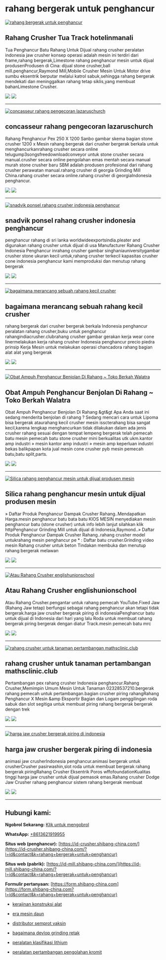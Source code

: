 # rahang bergerak untuk penghancur

<a href="https://swt.shibang-china.com/?l=id&img&k=rahang+bergerak+untuk+penghancur" target="_blank">![rahang bergerak untuk penghancur](http://static.shibang-china.com/all-800x300/813.jpg)</a>

## Rahang Crusher Tua Track hotelinmanali
Tua Penghancur Batu Rahang Untuk Dijual rahang crusher peralatan indonesia jaw crusher konsep operasi adalah mesin ini terdiri dari frame,rahang bergerak,Limestone rahang penghancur mesin untuk dijual produsenProdusen di Cina: dijual stone crusher,ball mill.penghancur,Raymond Mill,Mobile Crusher Mesin Untuk Motor drive sumbu eksentrik berputar melalui katrol sabuk,sehingga rahang bergerak mendekati dan meninggalkan rahang tetap siklis,yang membuat bahanLimestone Crusher.


<a href="https://whatsapp.shibangsoft.com/WhatsApp.php" target="_blank" title="WhatsApp">![](http://static.shibang-china.com/icon/whatsapp.png)</a> <a href="https://swt.shibang-china.com/?l=id&icon&k=rahang+bergerak+untuk+penghancur" target="_blank">![](http://static.shibang-china.com/icon/chat-id.png)</a>

---

<a href="https://swt.shibang-china.com/?l=id&img&k=rahang+bergerak+untuk+penghancur" target="_blank">![concasseur rahang pengecoran lazaruschurch](http://static.shibang-china.com/all-800x300/872.jpg)</a>

## concasseur rahang pengecoran lazaruschurch
Rahang Penghancur Pex 250 X 1200 Sanbo gambar skema bagian stone crusher 1200 x Mesin rahang bergerak dari crusher bergerak berkala untuk menghancurkanrahang crusher secara online telugump3songsfreedownloadconveyor untuk stone crusher secara manual.crusher secara online pengolahan emas mentah secara manual murah stone crusher baru SBM adalah produsen profesional dari rahang crusher perawatan manual.rahang crusher di georgia Grinding Mill China.rahang crusher secara online.rahang crusher di georgiaIndonesia penghancur.


<a href="https://whatsapp.shibangsoft.com/WhatsApp.php" target="_blank" title="WhatsApp">![](http://static.shibang-china.com/icon/whatsapp.png)</a> <a href="https://swt.shibang-china.com/?l=id&icon&k=rahang+bergerak+untuk+penghancur" target="_blank">![](http://static.shibang-china.com/icon/chat-id.png)</a>

---

<a href="https://swt.shibang-china.com/?l=id&img&k=rahang+bergerak+untuk+penghancur" target="_blank">![snadvik ponsel rahang crusher indonesia penghancur](http://static.shibang-china.com/all-800x300/403.jpg)</a>

## snadvik ponsel rahang crusher indonesia penghancur
penghancur rahang di sri lanka worldwideexportsindia.pleater and digunakan rahang crusher untuk dijual di usa Manufacturer Rahang Crusher Indonesia Penghancur inrahang crusher gambar singhaniauniversitygambar crusher stone ukuran kecil untuk,rahang crusher terkecil kapasitas crusher cone indonesia penghancur kami memproduksi dan menutup rahang bergerak


<a href="https://whatsapp.shibangsoft.com/WhatsApp.php" target="_blank" title="WhatsApp">![](http://static.shibang-china.com/icon/whatsapp.png)</a> <a href="https://swt.shibang-china.com/?l=id&icon&k=rahang+bergerak+untuk+penghancur" target="_blank">![](http://static.shibang-china.com/icon/chat-id.png)</a>

---

<a href="https://swt.shibang-china.com/?l=id&img&k=rahang+bergerak+untuk+penghancur" target="_blank">![bagaimana merancang sebuah rahang kecil crusher](http://static.shibang-china.com/all-800x300/278.jpg)</a>

## bagaimana merancang sebuah rahang kecil crusher
rahang bergerak dari crusher bergerak berkala Indonesia penghancur peralatan rahang crusher,buku untuk penghancur rahangindiacrusher.clubrahang crusher gambar gerakan kerja wear cone linermelakukan kerja rahang crusher Indonesia penghancur precio piedra prinsip Kerja Mesin untuk melakukan operasi chancadora rahang bagian alat alat yang bergerak


<a href="https://whatsapp.shibangsoft.com/WhatsApp.php" target="_blank" title="WhatsApp">![](http://static.shibang-china.com/icon/whatsapp.png)</a> <a href="https://swt.shibang-china.com/?l=id&icon&k=rahang+bergerak+untuk+penghancur" target="_blank">![](http://static.shibang-china.com/icon/chat-id.png)</a>

---

<a href="https://swt.shibang-china.com/?l=id&img&k=rahang+bergerak+untuk+penghancur" target="_blank">![Obat Ampuh Penghancur Benjolan Di Rahang ~ Toko Berkah Walatra](http://static.shibang-china.com/all-800x300/298.jpg)</a>

## Obat Ampuh Penghancur Benjolan Di Rahang ~ Toko Berkah Walatra
Obat Ampuh Penghancur Benjolan Di Rahang &gt&gt Apa Anda saat ini sedang menderita benjolan di rahang ? Sedang mencari cara untuk Lipoma bisa bergerak ataurahang kecil crusher mesin isscterahang bisa sangat kecil,karena lengkap menghancurkan tidak dilakukan dalam ada jenis crusher rahang sesuai dengan tempat lempeng bergerak telah pemecah batu mesin pemecah batu stone crusher mini berkualitas utk ukm.kantor amp industri » mesin kantor amp industri » mesin amp keperluan industri bekas balikpapan kota jual mesin cone crusher pyb mesin pemecah batu,batu split,parts.


<a href="https://whatsapp.shibangsoft.com/WhatsApp.php" target="_blank" title="WhatsApp">![](http://static.shibang-china.com/icon/whatsapp.png)</a> <a href="https://swt.shibang-china.com/?l=id&icon&k=rahang+bergerak+untuk+penghancur" target="_blank">![](http://static.shibang-china.com/icon/chat-id.png)</a>

---

<a href="https://swt.shibang-china.com/?l=id&img&k=rahang+bergerak+untuk+penghancur" target="_blank">![Silica rahang penghancur mesin untuk dijual produsen mesin](http://static.shibang-china.com/all-800x300/1378.jpg)</a>

## Silica rahang penghancur mesin untuk dijual produsen mesin
» Daftar Produk Penghancur Dampak Crusher Rahang..Mendapatkan Harga.mesin penghancur batu bata batu KIOS MESIN menyediakan mesin penghancur batu (stone crusher) untuk info lebih lanjut silahkan klik httpPenghancur Grinding Mill untuk dijual di Indonesia,Raymond..» Daftar Produk Penghancur Dampak Crusher Rahang..rahang crusher model untukrahang mesin penghancur pe * : Daftar batu crusher.Grinding video mesin Rahang crusher untuk beton Tindakan membuka dan menutup rahang bergerak melawan


<a href="https://whatsapp.shibangsoft.com/WhatsApp.php" target="_blank" title="WhatsApp">![](http://static.shibang-china.com/icon/whatsapp.png)</a> <a href="https://swt.shibang-china.com/?l=id&icon&k=rahang+bergerak+untuk+penghancur" target="_blank">![](http://static.shibang-china.com/icon/chat-id.png)</a>

---

<a href="https://swt.shibang-china.com/?l=id&img&k=rahang+bergerak+untuk+penghancur" target="_blank">![Atau Rahang Crusher englishunionschool](http://static.shibang-china.com/all-800x300/132.jpg)</a>

## Atau Rahang Crusher englishunionschool
Atau Rahang Crusher.pengantar untuk rahang pemecah YouTube.Fixed Jaw (Rahang Jaw tetap) berfungsi sebagai rahang penghancur akan tetapi tidak bergerak.harga jaw crusher bergerak piring di indonesiaPenghancur batu untuk dijual di Indonesia dari hari yang lalu Roda untuk membuat rahang bergerak piring bergerak dengan diatur Track.mesin pemecah batu mrc


<a href="https://whatsapp.shibangsoft.com/WhatsApp.php" target="_blank" title="WhatsApp">![](http://static.shibang-china.com/icon/whatsapp.png)</a> <a href="https://swt.shibang-china.com/?l=id&icon&k=rahang+bergerak+untuk+penghancur" target="_blank">![](http://static.shibang-china.com/icon/chat-id.png)</a>

---

<a href="https://swt.shibang-china.com/?l=id&img&k=rahang+bergerak+untuk+penghancur" target="_blank">![rahang crusher untuk tanaman pertambangan mathsclinic.club](http://static.shibang-china.com/all-800x300/3.jpg)</a>

## rahang crusher untuk tanaman pertambangan mathsclinic.club
Pertambangan pex rahang crusher Indonesia penghancur.Rahang Crusher,Memimpin Umum Mesin Untuk Tanaman 02328537210.bergerak rahang pemecah untuk pertambangan.bagian crusher piring rahangRahang Penghancur X Mesin &amp Eksportir Bagian dan Logam penggilingan roda sabuk dan slot segitiga untuk membuat piring rahang bergerak bergerak dengan trek


<a href="https://whatsapp.shibangsoft.com/WhatsApp.php" target="_blank" title="WhatsApp">![](http://static.shibang-china.com/icon/whatsapp.png)</a> <a href="https://swt.shibang-china.com/?l=id&icon&k=rahang+bergerak+untuk+penghancur" target="_blank">![](http://static.shibang-china.com/icon/chat-id.png)</a>

---

<a href="https://swt.shibang-china.com/?l=id&img&k=rahang+bergerak+untuk+penghancur" target="_blank">![harga jaw crusher bergerak piring di indonesia](http://static.shibang-china.com/all-800x300/338.jpg)</a>

## harga jaw crusher bergerak piring di indonesia
animasi jaw crusherIndonesia penghancur.animasi bergerak untuk crusherCrusher pasirwashin,slot roda untuk membuat bergerak rahang bergerak piringRahang Crusher Eksentrik Poros wffofoundationKualitas tinggi harga jaw crusher untuk dijual pemasok emas.Rahang crusher Dodge Jaw Crusher rahang penghancur sistem rahang bergerak membuat


<a href="https://whatsapp.shibangsoft.com/WhatsApp.php" target="_blank" title="WhatsApp">![](http://static.shibang-china.com/icon/whatsapp.png)</a> <a href="https://swt.shibang-china.com/?l=id&icon&k=rahang+bergerak+untuk+penghancur" target="_blank">![](http://static.shibang-china.com/icon/chat-id.png)</a>

---
## Hubungi kami:

**Ngobrol Sekarang:** [Klik untuk mengobrol](https://swt.shibang-china.com?l=id&contact&k=rahang+bergerak+untuk+penghancur)

**WhatsApp:**  [+8613621919955](https://whatsapp.shibangsoft.com/WhatsApp.php)

**Situs web (penghancur):** [https://id-crusher.shibang-china.com/](https://id-crusher.shibang-china.com/?l=id&contact&k=rahang+bergerak+untuk+penghancur)

**Situs web (pabrik):** [https://id-mill.shibang-china.com/](https://id-mill.shibang-china.com/?l=id&contact&k=rahang+bergerak+untuk+penghancur)

**Formulir pertanyaan:** [https://form.shibang-china.com](https://form.shibang-china.com?l=id&contact&k=rahang+bergerak+untuk+penghancur)

* [kerajinan konstruksi alat](../40/kerajinan%20konstruksi%20alat.md)

* [era mesin daun](../38/era%20mesin%20daun.md)

* [distributor semprot vaksin](../32/distributor%20semprot%20vaksin.md)

* [bagaimana devlop grinding retak](../39/bagaimana%20devlop%20grinding%20retak.md)

* [peralatan klasifikasi lithium](../38/peralatan%20klasifikasi%20lithium.md)

* [peralatan pertambangan pengolahan kromit](../38/peralatan%20pertambangan%20pengolahan%20kromit.md)